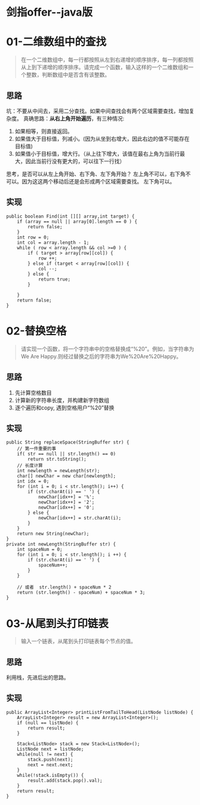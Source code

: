 # 剑指offer--java版


# 01-二维数组中的查找

> 在一个二维数组中，每一行都按照从左到右递增的顺序排序，每一列都按照从上到下递增的顺序排序。请完成一个函数，输入这样的一个二维数组和一个整数，判断数组中是否含有该整数。

## 思路
坑：不要从中间去，采用二分查找。如果中间查找会有两个区域需要查找，增加复杂度。
真确思路：**从右上角开始遍历**，有三种情况:
1. 如果相等，则直接返回。
2. 如果值大于目标值，列减小。(因为从坐到右增大，因此右边的值不可能存在目标值)
3. 如果值小于目标值，增大行。（从上往下增大，该值在最右上角为当前行最大，因此当前行没有更大的，可以往下一行找）

思考，是否可以从左上角开始、右下角、左下角开始？
左上角不可以，右下角不可以。因为这这两个移动后还是会形成两个区域需要查找。
左下角可以。


## 实现

```
public boolean Find(int [][] array,int target) {
    if (array == null || array[0].length == 0 ) {
        return false;
    }
    int row = 0;
    int col = array.length - 1;
    while ( row < array.length && col >=0 ) {
        if ( target > array[row][col]) {
            row ++;
        } else if (target < array[row][col]) {
            col --;
        } else {
            return true;
        }
         
    }
    return false;
}
```

# 02-替换空格

> 请实现一个函数，将一个字符串中的空格替换成“%20”。例如，当字符串为We Are Happy.则经过替换之后的字符串为We%20Are%20Happy。

## 思路
1. 先计算空格数目
2. 计算新的字符串长度，并构建新字符数组
3. 逐个遍历和copy, 遇到空格用户“%20”替换


## 实现

```
public String replaceSpace(StringBuffer str) {
    // 第一件重要的事
    if( str == null || str.length() == 0)
        return str.toString();
    // 长度计算
    int newlength = newLength(str);
    char[] newChar = new char[newlength];
    int idx = 0;
    for (int i = 0; i < str.length(); i++) {
        if (str.charAt(i) == ' ') {
            newChar[idx++] = '%';
            newChar[idx++] = '2';
            newChar[idx++] = '0';
        } else {
            newChar[idx++] = str.charAt(i);
        }
    }
    return new String(newChar);
}
private int newLength(StringBuffer str) {
    int spaceNum = 0; 
    for (int i = 0; i < str.length(); i ++) {
        if (str.charAt(i) == ' ') {
            spaceNum++;
        }
    }
    
    // 或者  str.length() + spaceNum * 2
    return (str.length() - spaceNum) + spaceNum * 3;
}
```

# 03-从尾到头打印链表

> 输入一个链表，从尾到头打印链表每个节点的值。

## 思路
利用栈，先进后出的思路。

## 实现

```
public ArrayList<Integer> printListFromTailToHead(ListNode listNode) {
    ArrayList<Integer> result = new ArrayList<Integer>();
    if (null == listNode) {
        return result;
    }
    
    Stack<ListNode> stack = new Stack<ListNode>();
    ListNode next = listNode;
    while(null != next) {
        stack.push(next);
        next = next.next;
    }
    while(!stack.isEmpty()) {
        result.add(stack.pop().val);
    }
    return result;
}
```

